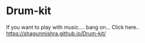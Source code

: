 # Drum-kit

If you want to play with music....
bang on... Click here..
https://shagunmishra.github.io/Drum-kit/
